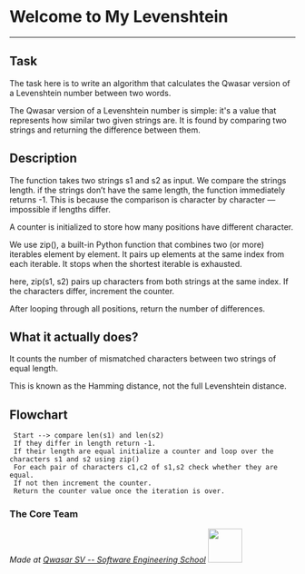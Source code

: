 # Welcome to My Levenshtein
***

## Task
The task here is to write an algorithm that calculates the Qwasar version of a Levenshtein number between two words.

The Qwasar version of a Levenshtein number is simple: it's a value that represents how similar two given strings are. 
It is found by comparing two strings and returning the difference between them.

## Description
The function takes two strings s1 and s2 as input. 
We compare the strings length. if the strings don’t have the same length, the function immediately returns -1.
This is because the comparison is character by character — impossible if lengths differ.

A counter is initialized to store how many positions have different character.

We use zip(), a built-in Python function that combines two (or more) iterables element by element.
It pairs up elements at the same index from each iterable.
It stops when the shortest iterable is exhausted.

here, zip(s1, s2) pairs up characters from both strings at the same index.
If the characters differ, increment the counter.

After looping through all positions, return the number of differences.

## What it actually does?
It counts the number of mismatched characters between two strings of equal length.

This is known as the Hamming distance, not the full Levenshtein distance.

## Flowchart
     Start --> compare len(s1) and len(s2)
     If they differ in length return -1.
     If their length are equal initialize a counter and loop over the characters s1 and s2 using zip()
     For each pair of characters c1,c2 of s1,s2 check whether they are equal.
     If not then increment the counter.
     Return the counter value once the iteration is over.


### The Core Team


<span><i>Made at <a href='https://qwasar.io'>Qwasar SV -- Software Engineering School</a></i></span>
<span><img src=https://storage.googleapis.com/qwasar-public/qwasar-logo_50x50.png  width='60px' /></span>
